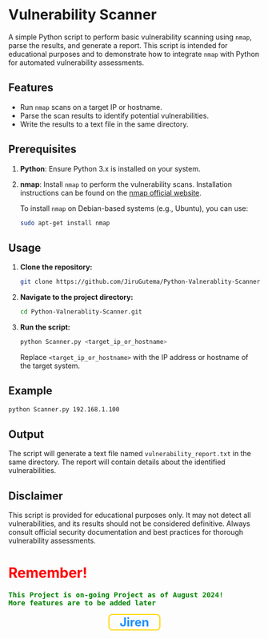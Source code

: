 # Vulnerability Scanner

A simple Python script to perform basic vulnerability scanning using `nmap`, parse the results, and generate a report. This script is intended for educational purposes and to demonstrate how to integrate `nmap` with Python for automated vulnerability assessments.

## Features

- Run `nmap` scans on a target IP or hostname.
- Parse the scan results to identify potential vulnerabilities.
- Write the results to a text file in the same directory.

## Prerequisites

1. **Python**: Ensure Python 3.x is installed on your system.
2. **nmap**: Install `nmap` to perform the vulnerability scans. Installation instructions can be found on the [nmap official website](https://nmap.org/book/install.html).

   To install `nmap` on Debian-based systems (e.g., Ubuntu), you can use:

   ```bash
   sudo apt-get install nmap
   ```

## Usage

1. **Clone the repository:**
   ```bash
   git clone https://github.com/JiruGutema/Python-Valnerablity-Scanner.git
   ```
2. **Navigate to the project directory:**
   ```bash
   cd Python-Valnerablity-Scanner.git
   ```
3. **Run the script:**
   ```bash
   python Scanner.py <target_ip_or_hostname>
   ```
   Replace `<target_ip_or_hostname>` with the IP address or hostname of the target system.

## Example

```bash
python Scanner.py 192.168.1.100
```

## Output

The script will generate a text file named `vulnerability_report.txt` in the same directory. The report will contain details about the identified vulnerabilities.

## Disclaimer

This script is provided for educational purposes only. It may not detect all vulnerabilities, and its results should not be considered definitive. Always consult official security documentation and best practices for thorough vulnerability assessments.

<h1 style="color:red">Remember!</h1>
 <p style="color:green; font-family:monospace;font-weight: bold"> This Project is on-going Project as of August 2024! <br>
     More features are to be added later </p>
<footer >Jiren</footer>
<style>
footer {
color:dodgerblue; 
font-weight:bold;font-size:24px; 
text-align:center; 
border:2px solid gold;
width:20%; 
margin:auto;
border-radius:8px
}
footer:hover{
   border:4px solid gold;
}

</style>
